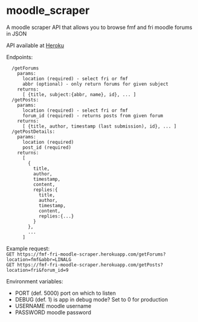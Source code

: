# moodle_scraper
A moodle scraper API that allows you to browse fmf and fri moodle forums in JSON

API available at [Heroku](https://fmf-fri-moodle-scraper.herokuapp.com/)

Endpoints:
```
  /getForums
    params:
      location (required) - select fri or fmf
      abbr (optional) - only return forums for given subject
    returns:
      [ {title, subject:{abbr, name}, id}, ... ]
  /getPosts:
    params:
      location (required) - select fri or fmf
      forum_id (required) - returns posts from given forum
    returns:
      [ {title, author, timestamp (last submission), id}, ... ]
  /getPostDetails:
    params:
      location (required)
      post_id (required)
    returns:
      [
        {
          title,
          author,
          timestamp,
          content,
          replies:{
            title,
            author,
            timestamp,
            content,
            replies:{...}
          }
        },
        ...
      ]
```

Example request:  
```GET https://fmf-fri-moodle-scraper.herokuapp.com/getForums?location=fmf&abbr=LINALG```  
```GET https://fmf-fri-moodle-scraper.herokuapp.com/getPosts?location=fri&forum_id=9```  

Environment variables:
* PORT (def. 5000) port on which to listen
* DEBUG (def. 1) is app in debug mode? Set to 0 for production
* USERNAME moodle username
* PASSWORD moodle password

